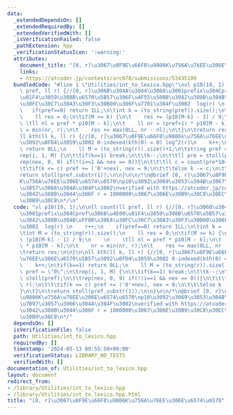 ```yaml
---
data:
  _extendedDependsOn: []
  _extendedRequiredBy: []
  _extendedVerifiedWith: []
  _isVerificationFailed: false
  _pathExtension: hpp
  _verificationStatusIcon: ':warning:'
  attributes:
    document_title: "[0, r]\u3067\u8F9E\u66F8\u9806K\u756A\u76EE\u306E\u6574\u6570"
    links:
    - https://atcoder.jp/contests/arc078/submissions/53435109
  bundledCode: "#line 1 \"Utilities/int_to_lexico.hpp\"\nvl p10(19, 1);\n\nll count(ll\
    \ pref, ll r) {//[0, r]\u306B\u304A\u3044\u3066\u3001prefix\u304Cpref\u3068\u4E00\
    \u81F4\u3059\u308B\u6570\u5B57\u306F\u4F55\u500B\u3042\u308B\u304B\uFF08\u30EA\
    \u30FC\u30C7\u30A3\u30F3\u30B00\u306F\u7701\u304F\u3002  log(r) \n    r++;\n \
    \   if(pref==0) return 1LL;\n\tint k = (to_string(pref)).size();\n\tint M = (to_string(r)).size();\n\
    \    ll res = 0;\n\tif(M >= k) {\n\t    res += (p10[M-k] - 1) / 9;\n    \n   \
    \ \tll nl = pref * p10[M - k];\n\t    ll nr = (pref+1) * p10[M - k];\n\t    nr\
    \ = min(nr, r);\n\t    res += max(0LL, nr - nl);\n\t}\n\treturn res;\n\n}\n\n\
    ll kth(ll k, ll r) {//[0, r]\u3067\u8F9E\u66F8\u9806k\u756A\u76EE\u306E\u6570\u5B57\
    \u3092\u8FD4\u3059\u3002 0-indexed(kth(0) = 0) log^2(r)\n    k++;\n\tif(k==1)\
    \ return 0LL;\n    ll M = (to_string(r)).size()+1;\n\tstring pref = \"0\";\n\t\
    rep(i, 1, M) {\n\t\tif(k==1) break;\n\t\tk--;\n\t\tll pre = stoll(pref);\n\t\t\
    rep(nex, 0, 9) if(!(i==1 && nex == 0)){\n\t\t\tll c = count(pre*10+nex, r);\n\t\
    \t\tif(k <= c) pref += ('0'+nex), nex = 9;\n\t\t\telse k -= c;\n\t\t}\n\t}\n\t\
    return stoll(pref.substr(1));\n\n}\n\n/*\n@brief [0, r]\u3067\u8F9E\u66F8\u9806\
    K\u756A\u76EE\u306E\u6574\u6570\np10\u3092\u3069\u3053\u304B\u3067\u8A08\u7B97\
    \u3057\u3066\u304A\u304F\u3002\nverified with https://atcoder.jp/contests/arc078/submissions/53435109\n\
    \u3042\u308B\u3044\u306F r = 1000000\u3067\u306E\u30B9\u30C8\u30EC\u30B9\u30C6\
    \u30B9\u30C8\n*/\n"
  code: "vl p10(19, 1);\n\nll count(ll pref, ll r) {//[0, r]\u306B\u304A\u3044\u3066\
    \u3001prefix\u304Cpref\u3068\u4E00\u81F4\u3059\u308B\u6570\u5B57\u306F\u4F55\u500B\
    \u3042\u308B\u304B\uFF08\u30EA\u30FC\u30C7\u30A3\u30F3\u30B00\u306F\u7701\u304F\
    \u3002  log(r) \n    r++;\n    if(pref==0) return 1LL;\n\tint k = (to_string(pref)).size();\n\
    \tint M = (to_string(r)).size();\n    ll res = 0;\n\tif(M >= k) {\n\t    res +=\
    \ (p10[M-k] - 1) / 9;\n    \n    \tll nl = pref * p10[M - k];\n\t    ll nr = (pref+1)\
    \ * p10[M - k];\n\t    nr = min(nr, r);\n\t    res += max(0LL, nr - nl);\n\t}\n\
    \treturn res;\n\n}\n\nll kth(ll k, ll r) {//[0, r]\u3067\u8F9E\u66F8\u9806k\u756A\
    \u76EE\u306E\u6570\u5B57\u3092\u8FD4\u3059\u3002 0-indexed(kth(0) = 0) log^2(r)\n\
    \    k++;\n\tif(k==1) return 0LL;\n    ll M = (to_string(r)).size()+1;\n\tstring\
    \ pref = \"0\";\n\trep(i, 1, M) {\n\t\tif(k==1) break;\n\t\tk--;\n\t\tll pre =\
    \ stoll(pref);\n\t\trep(nex, 0, 9) if(!(i==1 && nex == 0)){\n\t\t\tll c = count(pre*10+nex,\
    \ r);\n\t\t\tif(k <= c) pref += ('0'+nex), nex = 9;\n\t\t\telse k -= c;\n\t\t\
    }\n\t}\n\treturn stoll(pref.substr(1));\n\n}\n\n/*\n@brief [0, r]\u3067\u8F9E\u66F8\
    \u9806K\u756A\u76EE\u306E\u6574\u6570\np10\u3092\u3069\u3053\u304B\u3067\u8A08\
    \u7B97\u3057\u3066\u304A\u304F\u3002\nverified with https://atcoder.jp/contests/arc078/submissions/53435109\n\
    \u3042\u308B\u3044\u306F r = 1000000\u3067\u306E\u30B9\u30C8\u30EC\u30B9\u30C6\
    \u30B9\u30C8\n*/"
  dependsOn: []
  isVerificationFile: false
  path: Utilities/int_to_lexico.hpp
  requiredBy: []
  timestamp: '2024-05-13 09:55:50+09:00'
  verificationStatus: LIBRARY_NO_TESTS
  verifiedWith: []
documentation_of: Utilities/int_to_lexico.hpp
layout: document
redirect_from:
- /library/Utilities/int_to_lexico.hpp
- /library/Utilities/int_to_lexico.hpp.html
title: "[0, r]\u3067\u8F9E\u66F8\u9806K\u756A\u76EE\u306E\u6574\u6570"
---
```

